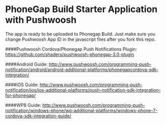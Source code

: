 # PhoneGap Build Starter Application with Pushwoosh

The app is ready to be uploaded to Phonegap Build. Just make sure you change Pushwoosh App ID in the javascript files after you fork this repo.

####Pushwoosh Cordova/Phonegap Push Notifications Plugin:
https://github.com/shaders/pushwoosh-phonegap-3.0-plugin

####Android Guide:
http://www.pushwoosh.com/programming-push-notification/android/android-additional-platforms/phonegapcordova-sdk-integration/

####iOS Guide:
http://www.pushwoosh.com/programming-push-notification/ios/ios-additional-platforms/push-notification-sdk-integration-for-phonegap/

####WP8 Guide:
http://www.pushwoosh.com/programming-push-notification/windows-phone/wp-additional-platforms/windows-phone-7-cordova-sdk-integration-guide/

